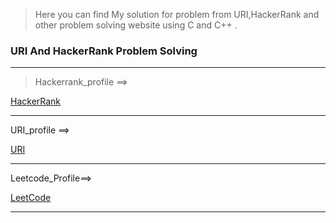 >Here you can find My solution for problem from URI,HackerRank and other problem solving website using C and C++ .

### URI And HackerRank Problem Solving


---
>Hackerrank_profile ==>


[HackerRank](https://www.hackerrank.com/mmr_ashiq)


---
URI_profile ==> 


[URI](https://www.urionlinejudge.com.br/judge/en/profile/298100)


---


Leetcode_Profile==> 


[LeetCode](https://leetcode.com/mmr_ashiq/)


---
